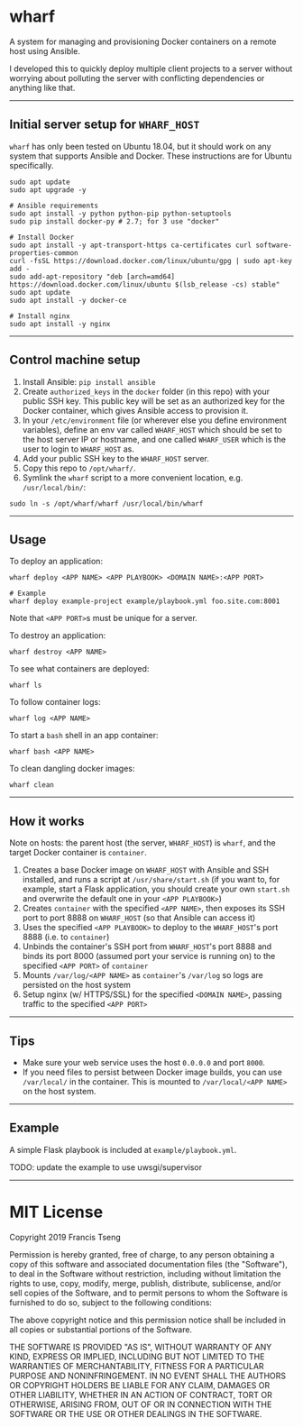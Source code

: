 # wharf

A system for managing and provisioning Docker containers on a remote host using Ansible.

I developed this to quickly deploy multiple client projects to a server without worrying about polluting the server with conflicting dependencies or anything like that.

---

## Initial server setup for `WHARF_HOST`

`wharf` has only been tested on Ubuntu 18.04, but it should work on any system that supports Ansible and Docker. These instructions are for Ubuntu specifically.

```
sudo apt update
sudo apt upgrade -y

# Ansible requirements
sudo apt install -y python python-pip python-setuptools
sudo pip install docker-py # 2.7; for 3 use "docker"

# Install Docker
sudo apt install -y apt-transport-https ca-certificates curl software-properties-common
curl -fsSL https://download.docker.com/linux/ubuntu/gpg | sudo apt-key add -
sudo add-apt-repository "deb [arch=amd64] https://download.docker.com/linux/ubuntu $(lsb_release -cs) stable"
sudo apt update
sudo apt install -y docker-ce

# Install nginx
sudo apt install -y nginx
```

---

## Control machine setup

1. Install Ansible: `pip install ansible`
2. Create `authorized_keys` in the `docker` folder (in this repo) with your public SSH key. This public key will be set as an authorized key for the Docker container, which gives Ansible access to provision it.
3. In your `/etc/environment` file (or wherever else you define environment variables), define an env var called `WHARF_HOST` which should be set to the host server IP or hostname, and one called `WHARF_USER` which is the user to login to `WHARF_HOST` as.
4. Add your public SSH key to the `WHARF_HOST` server.
5. Copy this repo to `/opt/wharf/`.
6. Symlink the `wharf` script to a more convenient location, e.g. `/usr/local/bin/`:

```
sudo ln -s /opt/wharf/wharf /usr/local/bin/wharf
```

---

## Usage

To deploy an application:

```
wharf deploy <APP NAME> <APP PLAYBOOK> <DOMAIN NAME>:<APP PORT>

# Example
wharf deploy example-project example/playbook.yml foo.site.com:8001
```

Note that `<APP PORT>`s must be unique for a server.

To destroy an application:

```
wharf destroy <APP NAME>
```

To see what containers are deployed:

```
wharf ls
```

To follow container logs:

```
wharf log <APP NAME>
```

To start a `bash` shell in an app container:

```
wharf bash <APP NAME>
```

To clean dangling docker images:

```
wharf clean
```

---

## How it works

Note on hosts: the parent host (the server, `WHARF_HOST`) is `wharf`, and the target Docker container is `container`.

1. Creates a base Docker image on `WHARF_HOST` with Ansible and SSH installed, and runs a script at `/usr/share/start.sh` (if you want to, for example, start a Flask application, you should create your own `start.sh` and overwrite the default one in your `<APP PLAYBOOK>`)
2. Creates `container` with the specified `<APP NAME>`, then exposes its SSH port to port 8888 on `WHARF_HOST` (so that Ansible can access it)
3. Uses the specified `<APP PLAYBOOK>` to deploy to the `WHARF_HOST`'s port 8888 (i.e. to `container`)
4. Unbinds the container's SSH port from `WHARF_HOST`'s port 8888 and binds its port 8000 (assumed port your service is running on) to the specified `<APP PORT>` of `container`
5. Mounts `/var/log/<APP NAME>` as `container`'s `/var/log` so logs are persisted on the host system
6. Setup nginx (w/ HTTPS/SSL) for the specified `<DOMAIN NAME>`, passing traffic to the specified `<APP PORT>`

---

## Tips

- Make sure your web service uses the host `0.0.0.0` and port `8000`.
- If you need files to persist between Docker image builds, you can use `/var/local/` in the container. This is mounted to `/var/local/<APP NAME>` on the host system.

---

## Example

A simple Flask playbook is included at `example/playbook.yml`.

TODO: update the example to use uwsgi/supervisor

---

# MIT License

Copyright 2019 Francis Tseng

Permission is hereby granted, free of charge, to any person obtaining a copy of this software and associated documentation files (the "Software"), to deal in the Software without restriction, including without limitation the rights to use, copy, modify, merge, publish, distribute, sublicense, and/or sell copies of the Software, and to permit persons to whom the Software is furnished to do so, subject to the following conditions:

The above copyright notice and this permission notice shall be included in all copies or substantial portions of the Software.

THE SOFTWARE IS PROVIDED "AS IS", WITHOUT WARRANTY OF ANY KIND, EXPRESS OR IMPLIED, INCLUDING BUT NOT LIMITED TO THE WARRANTIES OF MERCHANTABILITY, FITNESS FOR A PARTICULAR PURPOSE AND NONINFRINGEMENT. IN NO EVENT SHALL THE AUTHORS OR COPYRIGHT HOLDERS BE LIABLE FOR ANY CLAIM, DAMAGES OR OTHER LIABILITY, WHETHER IN AN ACTION OF CONTRACT, TORT OR OTHERWISE, ARISING FROM, OUT OF OR IN CONNECTION WITH THE SOFTWARE OR THE USE OR OTHER DEALINGS IN THE SOFTWARE.